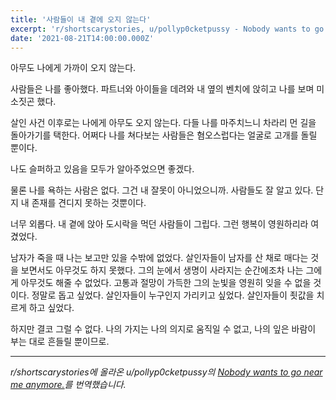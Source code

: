 ```yaml
---
title: '사람들이 내 곁에 오지 않는다'
excerpt: 'r/shortscarystories, u/pollyp0cketpussy - Nobody wants to go near me anymore.'
date: '2021-08-21T14:00:00.000Z'
---
```


아무도 나에게 가까이 오지 않는다.

사람들은 나를 좋아했다. 파트너와 아이들을 데려와 내 옆의 벤치에 앉히고 나를 보며 미소짓곤 했다.

살인 사건 이후로는 나에게 아무도 오지 않는다. 다들 나를 마주치느니 차라리 먼 길을 돌아가기를 택한다. 어쩌다 나를 쳐다보는 사람들은 혐오스럽다는 얼굴로 고개를 돌릴 뿐이다.

나도 슬퍼하고 있음을 모두가 알아주었으면 좋겠다.

물론 나를 욕하는 사람은 없다. 그건 내 잘못이 아니었으니까. 사람들도 잘 알고 있다. 단지 내 존재를 견디지 못하는 것뿐이다.

너무 외롭다. 내 곁에 앉아 도시락을 먹던 사람들이 그립다. 그런 행복이 영원하리라 여겼었다.

남자가 죽을 때 나는 보고만 있을 수밖에 없었다. 살인자들이 남자를 산 채로 매다는 것을 보면서도 아무것도 하지 못했다. 그의 눈에서 생명이 사라지는 순간에조차 나는 그에게 아무것도 해줄 수 없었다. 고통과 절망이 가득한 그의 눈빛을 영원히 잊을 수 없을 것이다. 정말로 돕고 싶었다. 살인자들이 누구인지 가리키고 싶었다. 살인자들이 죗값을 치르게 하고 싶었다.

하지만 결코 그럴 수 없다. 나의 가지는 나의 의지로 움직일 수 없고, 나의 잎은 바람이 부는 대로 흔들릴 뿐이므로.

---

_r/shortscarystories에 올라온 u/pollyp0cketpussy의 [Nobody wants to go near me anymore.](https://www.reddit.com/r/shortscarystories/comments/k8i9if/nobody_wants_to_go_near_me_anymore/)를 번역했습니다._
